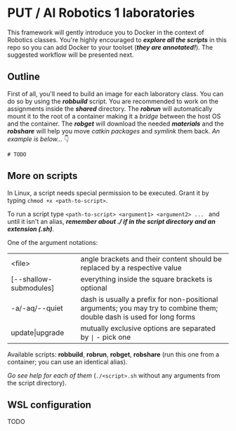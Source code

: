 # PUT / AI Robotics 1 laboratories

This framework will gently introduce you to Docker in the context of Robotics classes. You're highly encouraged to **_explore all the scripts_** in this repo so you can add Docker to your toolset (**_they are annotated!_**). The suggested workflow will be presented next.

## Outline

First of all, you'll need to build an image for each laboratory class. You can do so by using the **_robbuild_** script. You are recommended to work on the assignments inside the **_shared_** directory. The **_robrun_** will automatically mount it to the root of a container making it a _bridge_ between the host OS and the container. The **_robget_** will download the needed **_materials_** and the **_robshare_** will help you move _catkin packages_ and _symlink_ them back. _An example is below..._ 👇

```
# TODO
```

## More on scripts

In Linux, a script needs special permission to be executed. Grant it by typing `chmod +x <path-to-script>`.

To run a script type `<path-to-script> <argument1> <argument2> ... ` and until it isn't an alias, **_remember about ./ if in the script directory and an extension (.sh)_**.

One of the argument notations:

<table>
    <tr>
        <td>&lt;file&gt;</td>
        <td>angle brackets and their content should be replaced by a respective value</td>
    </tr>
    <tr>
        <td>[--shallow-submodules]</td>
        <td>everything inside the square brackets is optional</td>
    </tr>
    <tr>
        <td>-a/-aq/--quiet</td>
        <td>dash is usually a prefix for non-positional arguments; you may try to combine them; double dash is used for long forms</td>
    </tr>
    <tr>
        <td>update|upgrade</td>
        <td>mutually exclusive options are separated by <code>|</code> - pick one</td>
    </tr>
</table>

Available scripts: **robbuild**, **robrun**, **robget**, **robshare** (run this one from a container; you can use an identical alias).

_Go see help for each of them_ (`./<script>.sh` without any arguments from the script directory).

## WSL configuration

TODO

